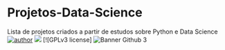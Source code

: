# Projetos-Data-Science
Lista de projetos criados a partir de estudos sobre Python e Data Science
[![author](https://img.shields.io/badge/author-www.linkedin.com/in/tiago-marinho-443)](https://www.linkedin.com/in/carlosfab) [![](https://img.shields.io/badge/python-3.7+-blue.svg)](https://www.python.org/downloads/release/python-365/) [![GPLv3 license]
![Banner Github 3](https://github.com/ogait07/Projetos-Data-Science/assets/120313590/a85e6554-8e66-47af-879c-d0a1e09d4e80)

